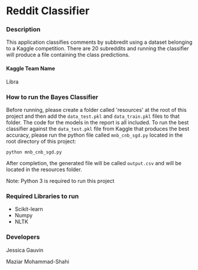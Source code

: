 # Reddit Classifier #

### Description ###

This application classifies comments by subbredit using a dataset belonging to a Kaggle competition.
There are 20 subreddits and running the classifier will produce a file containing the class predictions.

#### Kaggle Team Name ####

Libra

### How to run the Bayes Classifier ###

Before running, please create a folder called 'resources' at the root of this project and 
then add the `data_test.pkl` and `data_train.pkl` files to that folder.
The code for the models in the report is all included. To run the best classifier against the `data_test.pkl` file from Kaggle that produces the best accuracy, 
please run the python file called `mnb_cnb_sgd.py` located in the root directory of this project:
```
python mnb_cnb_sgd.py
```
After completion, the generated file will be called `output.csv` and will be located in the resources folder. 

Note: Python 3 is required to run this project

### Required Libraries to run  ###

- Scikit-learn
- Numpy
- NLTK

### Developers ###

Jessica Gauvin

Maziar Mohammad-Shahi

